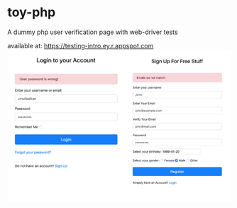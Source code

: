 # toy-php
A dummy php user verification page with web-driver tests

available at: https://testing-intro.ey.r.appspot.com
![alt text](src_img.png)
